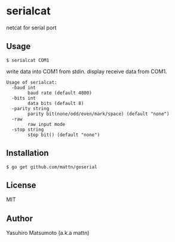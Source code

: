# serialcat

netcat for serial port

## Usage

```
$ serialcat COM1
```

write data into COM1 from stdin. display receive data from COM1.

```
Usage of serialcat:
  -baud int
    	baud rate (default 4800)
  -bits int
    	data bits (default 8)
  -parity string
    	parity bit(none/odd/even/mark/space) (default "none")
  -raw
    	raw input mode
  -stop string
    	stop bit() (default "none")
```

## Installation

```
$ go get github.com/mattn/goserial
```

## License

MIT

## Author

Yasuhiro Matsumoto (a.k.a mattn)
